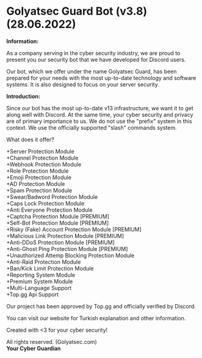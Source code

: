 # Golyatsec Guard Bot (v3.8) (28.06.2022)

<b>Information:</b>

As a company serving in the cyber security industry, we are proud to present you our security bot that we have developed for Discord users.

Our bot, which we offer under the name Golyatsec Guard, has been prepared for your needs with the most up-to-date technology and software systems. It is also designed to focus on your server security.

<b>Introduction:</b>

Since our bot has the most up-to-date v13 infrastructure, we want it to get along well with Discord. At the same time, your cyber security and privacy are of primary importance to us. We do not use the "prefix" system in this context. We use the officially supported "slash" commands system.

What does it offer?

+Server Protection Module <br>
+Channel Protection Module <br>
+Webhook Protection Module <br>
+Role Protection Module <br>
+Emoji Protection Module <br>
+AD Protection Module <br>
+Spam Protection Module <br>
+Swear/Badword Protection Module <br>
+Caps Lock Protection Module <br>
+Anti Everyone Protection Module <br>
+Captcha Protection Module [PREMIUM] <br>
+Self-Bot Protection Module [PREMIUM] <br>
+Risky (Fake) Account Protection Module [PREMIUM] <br>
+Malicious Link Protection Module [PREMIUM] <br>
+Anti-DDoS Protection Module [PREMIUM] <br>
+Anti-Ghost Ping Protection Module [PREMIUM] <br>
+Unauthorized Attemp Blocking Protection Module <br>
+Anti-Raid Protection Module <br>
+Ban/Kick Limit Protection Module <br>
+Reporting System Module <br>
+Premium System Module <br>
+Multi-Language Support <br>
+Top.gg Api Support <br>

Our project has been approved by Top.gg and officially verified by Discord.

You can visit our website for Turkish explanation and other information.

Created with <3 for your cyber security!

All rights reserved. (Golyatsec.com) <br>
<b>Your Cyber Guardian</b>
